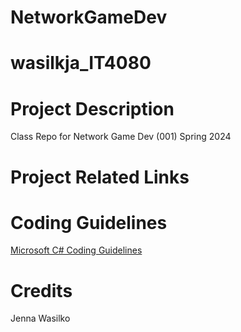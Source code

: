 # NetworkGameDev
# wasilkja_IT4080

# Project Description

Class Repo for Network Game Dev (001) Spring 2024

# Project Related Links

# Coding Guidelines

[Microsoft C# Coding Guidelines](https://learn.microsoft.com/en-us/dotnet/csharp/fundamentals/coding-style/coding-conventions#layout-conventions)

# Credits

Jenna Wasilko
